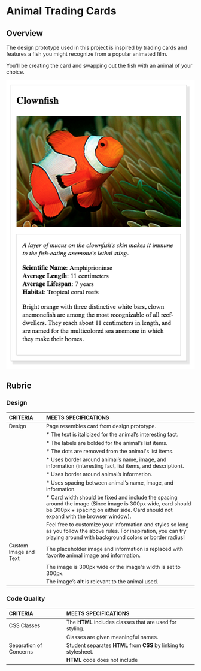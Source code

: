 # Animal Trading Cards

## Overview

The design prototype used in this project is inspired by trading cards and features a fish you might recognize from a popular animated film.

You’ll be creating the card and swapping out the fish with an animal of your choice.

![prototype](design-prototype.png)
## Rubric

### Design

| __CRITERIA__            | __MEETS SPECIFICATIONS__                                                                                                                                                                          |
| :---                    | :---                                                                                                                                                                                              |
| Design                  | Page resembles card from design prototype.                                                                                                                                                        |
|                         | * The text is italicized for the animal’s interesting fact.                                                                                                                                       |
|                         | * The labels are bolded for the animal’s list items.                                                                                                                                              |
|                         | * The dots are removed from the animal's list items.                                                                                                                                              |
|                         | * Uses border around animal’s name, image, and information (interesting fact, list items, and description).                                                                                       |
|                         | * Uses border around animal’s information.                                                                                                                                                        |
|                         | * Uses spacing between animal’s name, image, and information.                                                                                                                                     |
|                         | * Card width should be fixed and include the spacing around the image (Since image is 300px wide, card should be 300px + spacing on either side. Card should not expand with the browser window). |
|                         | Feel free to customize your information and styles so long as you follow the above rules. For inspiration, you can try playing around with background colors or border radius!                    |
| Custom Image and Text   | The placeholder image and information is replaced with favorite animal image and information.                                                                                                     |
|                         | The image is 300px wide or the image's width is set to 300px.                                                                                                                                     |
|                         | The image’s __alt__ is relevant to the animal used.                                                                                                                                               |

### Code Quality


| __CRITERIA__            | __MEETS SPECIFICATIONS__                                                                    |
| :---                    | :---                                                                                        |
| CSS Classes             | The __HTML__ includes classes that are used for styling.                                    |
|                         | Classes are given meaningful names.                                                         |
| Separation of Concerns  | Student separates __HTML__ from __CSS__ by linking to stylesheet.                           |
|                         | __HTML__ code does not include __<style>__ elements or __style__ attributes in the body.    |
| Code Quality            | Code is ready for review, meaning new lines and indentation are used for easy readability.  |
